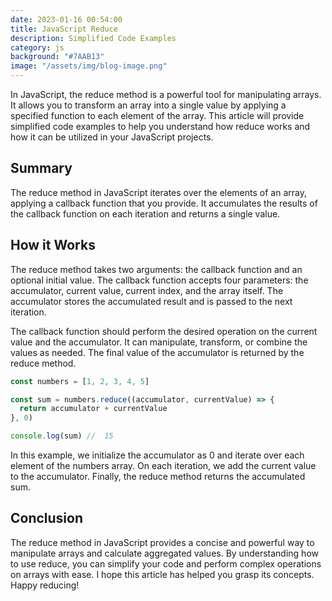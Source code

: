 ```yaml
---
date: 2023-01-16 00:54:00
title: JavaScript Reduce
description: Simplified Code Examples
category: js
background: "#7AAB13"
image: "/assets/img/blog-image.png"
---
```


In JavaScript, the reduce method is a powerful tool for manipulating arrays. It allows you to transform an array into a single value by applying a specified function to each element of the array. This article will provide simplified code examples to help you understand how reduce works and how it can be utilized in your JavaScript projects.

## Summary

The reduce method in JavaScript iterates over the elements of an array, applying a callback function that you provide. It accumulates the results of the callback function on each iteration and returns a single value.

## How it Works

The reduce method takes two arguments: the callback function and an optional initial value. The callback function accepts four parameters: the accumulator, current value, current index, and the array itself. The accumulator stores the accumulated result and is passed to the next iteration.

The callback function should perform the desired operation on the current value and the accumulator. It can manipulate, transform, or combine the values as needed. The final value of the accumulator is returned by the reduce method.

```js
const numbers = [1, 2, 3, 4, 5]

const sum = numbers.reduce((accumulator, currentValue) => {
  return accumulator + currentValue
}, 0)

console.log(sum) //  15
```

In this example, we initialize the accumulator as 0 and iterate over each element of the numbers array. On each iteration, we add the current value to the accumulator. Finally, the reduce method returns the accumulated sum.

## Conclusion

The reduce method in JavaScript provides a concise and powerful way to manipulate arrays and calculate aggregated values. By understanding how to use reduce, you can simplify your code and perform complex operations on arrays with ease. I hope this article has helped you grasp its concepts. Happy reducing!
